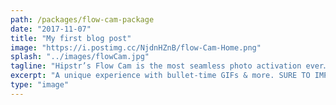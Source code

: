 ```yaml
---
path: /packages/flow-cam-package
date: "2017-11-07"
title: "My first blog post"
image: "https://i.postimg.cc/NjdnHZnB/flow-Cam-Home.png"
splash: "../images/flowCam.jpg"
tagline: "Hipstr’s Flow Cam is the most seamless photo activation ever… We guarantee a good time, every time."
excerpt: "A unique experience with bullet-time GIFs & more. SURE TO IMPRESS."
type: "image"
---
```

